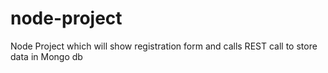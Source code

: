 # node-project
Node Project which will show registration form and calls REST call to store data in Mongo db
